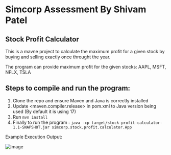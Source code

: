 # Simcorp Assessment By Shivam Patel

## Stock Profit Calculator

This is a mavne project to calculate the maximum profit for a given stock by buying and selling exactly once throught the year.

The program can provide maximum profit for the given stocks: AAPL, MSFT, NFLX, TSLA

## Steps to compile and run the program:
1. Clone the repo and ensure Maven and Java is correctly installed
2. Update <maven.compiler.release> in pom.xml to Java version being used  (By default it is using 17)
2. Run `mvn install`
3. Finally to run the program : `java -cp target/stock-profit-calculator-1.1-SNAPSHOT.jar simcorp.stock.profit.calculator.App`

Example Execution Output:


![image](https://github.com/user-attachments/assets/d257dfdb-57aa-48f4-b8ce-0202f98716c4)
